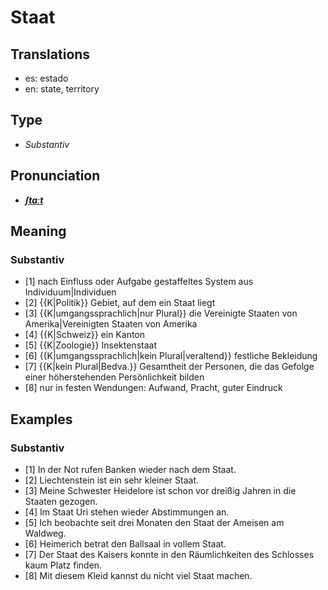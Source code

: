 # Staat
## Translations
- es: estado
- en: state, territory
## Type
- _Substantiv_
## Pronunciation
- **_[ʃtaːt](https://commons.wikimedia.org/wiki/File:De-Staat.ogg)_**
## Meaning
### Substantiv
- [1] nach Einfluss oder Aufgabe gestaffeltes System aus Individuum|Individuen
- [2] {{K|Politik}} Gebiet, auf dem ein Staat liegt
- [3] {{K|umgangssprachlich|nur Plural}} die Vereinigte Staaten von Amerika|Vereinigten Staaten von Amerika
- [4] {{K|Schweiz}} ein Kanton
- [5] {{K|Zoologie}} Insektenstaat
- [6] {{K|umgangssprachlich|kein Plural|veraltend}} festliche Bekleidung
- [7] {{K|kein Plural|Bedva.}} Gesamtheit der Personen, die das Gefolge einer höherstehenden Persönlichkeit bilden
- [8] nur in festen Wendungen: Aufwand, Pracht, guter Eindruck
## Examples
### Substantiv
- [1] In der Not rufen Banken wieder nach dem Staat.
- [2] Liechtenstein ist ein sehr kleiner Staat.
- [3] Meine Schwester Heidelore ist schon vor dreißig Jahren in die Staaten gezogen.
- [4] Im Staat Uri stehen wieder Abstimmungen an.
- [5] Ich beobachte seit drei Monaten den Staat der Ameisen am Waldweg.
- [6] Heimerich betrat den Ballsaal in vollem Staat.
- [7] Der Staat des Kaisers konnte in den Räumlichkeiten des Schlosses kaum Platz finden.
- [8] Mit diesem Kleid kannst du nicht viel Staat machen.

